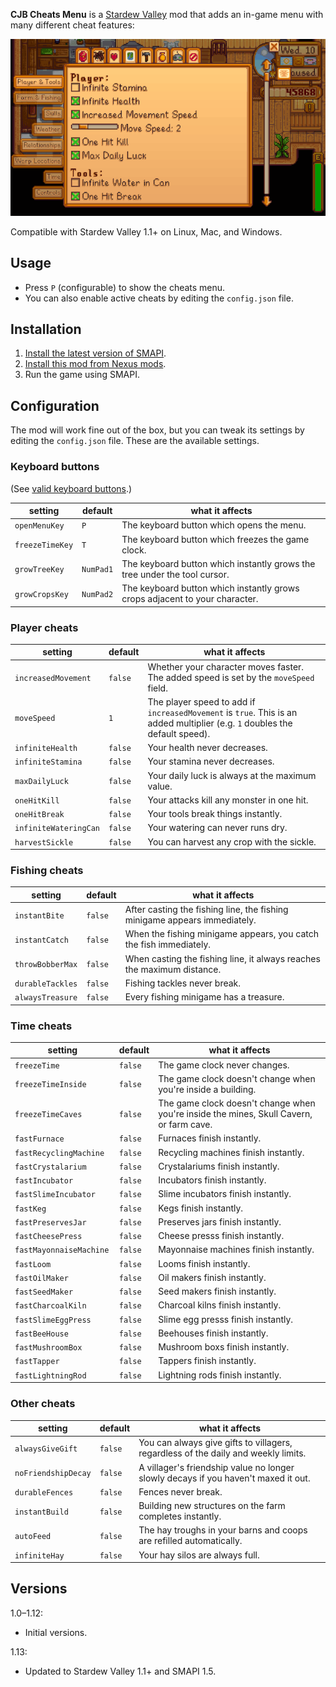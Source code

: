 ﻿**CJB Cheats Menu** is a [Stardew Valley](http://stardewvalley.net/) mod that adds an in-game menu
with many different cheat features:

![](screenshot.gif)

Compatible with Stardew Valley 1.1+ on Linux, Mac, and Windows.

## Usage
* Press `P` (configurable) to show the cheats menu.
* You can also enable active cheats by editing the `config.json` file.

## Installation
1. [Install the latest version of SMAPI](https://github.com/Pathoschild/SMAPI/releases).
2. [Install this mod from Nexus mods](http://www.nexusmods.com/stardewvalley/mods/4).
3. Run the game using SMAPI.

## Configuration
The mod will work fine out of the box, but you can tweak its settings by editing the `config.json`
file. These are the available settings.

### Keyboard buttons
(See [valid keyboard buttons](https://msdn.microsoft.com/en-us/library/microsoft.xna.framework.input.keys.aspx).)

setting | default | what it affects
------- | ------- | ---------------
`openMenuKey` | `P` | The keyboard button which opens the menu.
`freezeTimeKey` | `T` | The keyboard button which freezes the game clock.
`growTreeKey` | `NumPad1` | The keyboard button which instantly grows the tree under the tool cursor.
`growCropsKey` | `NumPad2` | The keyboard button which instantly grows crops adjacent to your character.

### Player cheats
setting | default | what it affects
------- | ------- | ---------------
`increasedMovement` | `false` | Whether your character moves faster. The added speed is set by the `moveSpeed` field.
`moveSpeed` | `1` | The player speed to add if `increasedMovement` is `true`. This is an added multiplier (e.g. `1` doubles the default speed).
`infiniteHealth` | `false` | Your health never decreases.
`infiniteStamina` | `false` | Your stamina never decreases.
`maxDailyLuck` | `false` | Your daily luck is always at the maximum value.
`oneHitKill` | `false` | Your attacks kill any monster in one hit.
`oneHitBreak` | `false` | Your tools break things instantly.
`infiniteWateringCan` | `false` | Your watering can never runs dry.
`harvestSickle` | `false` | You can harvest any crop with the sickle.

### Fishing cheats
setting | default | what it affects
------- | ------- | ---------------
`instantBite` | `false` | After casting the fishing line, the fishing minigame appears immediately.
`instantCatch` | `false` | When the fishing minigame appears, you catch the fish immediately.
`throwBobberMax` | `false` | When casting the fishing line, it always reaches the maximum distance.
`durableTackles` | `false` | Fishing tackles never break.
`alwaysTreasure` | `false` | Every fishing minigame has a treasure.

### Time cheats
setting | default | what it affects
------- | ------- | ---------------
`freezeTime` | `false` | The game clock never changes.
`freezeTimeInside` | `false` | The game clock doesn't change when you're inside a building.
`freezeTimeCaves` | `false` | The game clock doesn't change when you're inside the mines, Skull Cavern, or farm cave.
`fastFurnace` | `false` | Furnaces finish instantly.
`fastRecyclingMachine` | `false` | Recycling machines finish instantly.
`fastCrystalarium` | `false` | Crystalariums finish instantly.
`fastIncubator` | `false` | Incubators finish instantly.
`fastSlimeIncubator ` | `false` | Slime incubators finish instantly.
`fastKeg` | `false` | Kegs finish instantly.
`fastPreservesJar` | `false` | Preserves jars finish instantly.
`fastCheesePress` | `false` | Cheese presss finish instantly.
`fastMayonnaiseMachine ` | `false` | Mayonnaise machines finish instantly.
`fastLoom` | `false` | Looms finish instantly.
`fastOilMaker` | `false` | Oil makers finish instantly.
`fastSeedMaker` | `false` | Seed makers finish instantly.
`fastCharcoalKiln` | `false` | Charcoal kilns finish instantly.
`fastSlimeEggPress` | `false` | Slime egg presss finish instantly.
`fastBeeHouse` | `false` | Beehouses finish instantly.
`fastMushroomBox` | `false` | Mushroom boxs finish instantly.
`fastTapper` | `false` | Tappers finish instantly.
`fastLightningRod` | `false` | Lightning rods finish instantly.

### Other cheats
setting | default | what it affects
------- | ------- | ---------------
`alwaysGiveGift` | `false` | You can always give gifts to villagers, regardless of the daily and weekly limits.
`noFriendshipDecay` | `false` | A villager's friendship value no longer slowly decays if you haven't maxed it out.
`durableFences` | `false` | Fences never break.
`instantBuild` | `false` | Building new structures on the farm completes instantly.
`autoFeed` | `false` | The hay troughs in your barns and coops are refilled automatically.
`infiniteHay` | `false` | Your hay silos are always full.

## Versions
1.0–1.12:
* Initial versions.

1.13:
* Updated to Stardew Valley 1.1+ and SMAPI 1.5.
